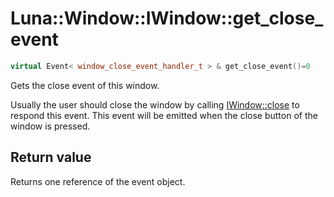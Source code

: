 # Luna::Window::IWindow::get_close_event

```c++
virtual Event< window_close_event_handler_t > & get_close_event()=0
```

Gets the close event of this window. 

Usually the user should close the window by calling [IWindow::close](struct_luna_1_1_window_1_1_i_window_1af6ee7eacbde6b379b68d954e44f6e549.md) to respond this event. This event will be emitted when the close button of the window is pressed. 

## Return value
Returns one reference of the event object. 

